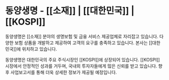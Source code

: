 # 동양생명 - [[소재]] | [[대한민국]] | [[KOSPI]]

동양생명은 [[소재]] 분야의 생명보험 및 금융 서비스 제공업체로 자리잡고 있습니다. 다양한 보험 상품을 개발하고 제공하여 고객의 요구를 충족하고 있습니다. 본사는 [[대한민국]]에 위치하고 있습니다.

동양생명은 대한민국의 주요 주식시장인 [[KOSPI]]에 상장되어 있습니다. [[KOSPI]] 시장에서 안정적인 성과를 거두며, 국내외 투자자들에게 많은 신뢰를 받고 있습니다. 향후 사업보고서를 통해 더욱 상세한 정보가 제공될 예정입니다.
